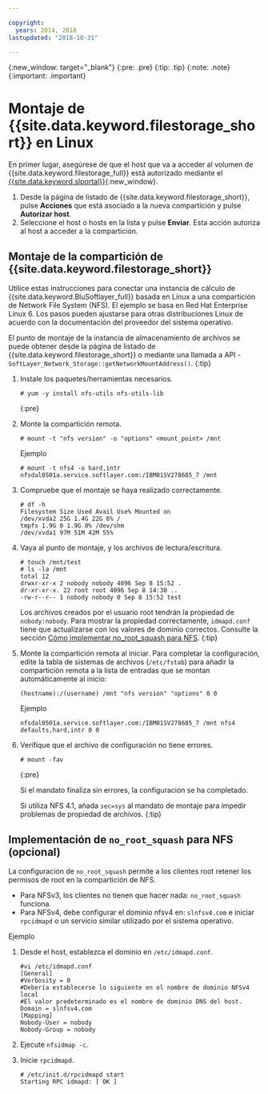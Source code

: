 ```yaml
---

copyright:
  years: 2014, 2018
lastupdated: "2018-10-31"

---
```

{:new_window: target="_blank"}
{:pre: .pre}
{:tip: .tip}
{:note: .note}
{:important: .important}

# Montaje de {{site.data.keyword.filestorage_short}} en Linux

En primer lugar, asegúrese de que el host que va a acceder al volumen de {{site.data.keyword.filestorage_full}} está autorizado mediante el [{{site.data.keyword.slportal}}](https://control.softlayer.com/){:new_window}.

1. Desde la página de listado de {{site.data.keyword.filestorage_short}}, pulse **Acciones** que está asociado a la nueva compartición y pulse **Autorizar host**.
2. Seleccione el host o hosts en la lista y pulse **Enviar**. Esta acción autoriza al host a acceder a la compartición.

## Montaje de la compartición de {{site.data.keyword.filestorage_short}}

Utilice estas instrucciones para conectar una instancia de cálculo de {{site.data.keyword.BluSoftlayer_full}} basada en Linux a una compartición de Network File System (NFS). El ejemplo se basa en Red Hat Enterprise Linux 6. Los pasos pueden ajustarse para otras distribuciones Linux de acuerdo con la documentación del proveedor del sistema operativo.

El punto de montaje de la instancia de almacenamiento de archivos se puede obtener desde la página de listado de {{site.data.keyword.filestorage_short}} o mediante una llamada a API - `SoftLayer_Network_Storage::getNetworkMountAddress()`.
{:tip}

1. Instale los paquetes/herramientas necesarios.
   ```
   # yum -y install nfs-utils nfs-utils-lib
   ```
   {:pre}

2. Monte la compartición remota.
   ```
   # mount -t "nfs version" -o "options" <mount_point> /mnt
   ```

   Ejemplo
   ```
   # mount -t nfs4 -o hard,intr
   nfsdal0501a.service.softlayer.com:/IBM01SV278685_7 /mnt
   ```

3. Compruebe que el montaje se haya realizado correctamente.
   ```
   # df -h
   Filesystem Size Used Avail Use% Mounted on
   /dev/xvda2 25G 1.4G 22G 6% /
   tmpfs 1.9G 0 1.9G 0% /dev/shm
   /dev/xvda1 97M 51M 42M 55%
   ```

4. Vaya al punto de montaje, y los archivos de lectura/escritura.
   ```
   # touch /mnt/test
   # ls -la /mnt
   total 12
   drwxr-xr-x 2 nobody nobody 4096 Sep 8 15:52 .
   dr-xr-xr-x. 22 root root 4096 Sep 8 14:30 ..
   -rw-r--r-- 1 nobody nobody 0 Sep 8 15:52 test
   ```

   Los archivos creados por el usuario root tendrán la propiedad de `nobody:nobody`. Para mostrar la propiedad correctamente, `idmapd.conf` tiene que actualizarse con los valores de dominio correctos. Consulte la sección [Cómo implementar no_root_squash para NFS](#implementing-no_root_squash-for-nfs-optional-).
   {:tip}

5. Monte la compartición remota al iniciar. Para completar la configuración, edite la tabla de sistemas de archivos (`/etc/fstab`) para añadir la compartición remota a la lista de entradas que se montan automáticamente al inicio:

   ```
   (hostname):/(username) /mnt "nfs version" "options" 0 0
   ```

   Ejemplo

   ```
   nfsdal0501a.service.softlayer.com:/IBM01SV278685_7 /mnt nfs4 defaults,hard,intr 0 0
   ```

6. Verifique que el archivo de configuración no tiene errores.

   ```
   # mount -fav
   ```
   {:pre}

   Si el mandato finaliza sin errores, la configuración se ha completado.

   Si utiliza NFS 4.1, añada `sec=sys` al mandato de montaje para impedir problemas de propiedad de archivos.
   {:tip}


## Implementación de `no_root_squash` para NFS (opcional)

La configuración de `no_root_squash` permite a los clientes root retener los permisos de root en la compartición de NFS.
- Para NFSv3, los clientes no tienen que hacer nada: `no_root_squash` funciona.
- Para NFSv4, debe configurar el dominio nfsv4 en: `slnfsv4.com` e iniciar `rpcidmapd` o un servicio similar utilizado por el sistema operativo.

Ejemplo

1. Desde el host, establezca el dominio en `/etc/idmapd.conf`.

   ```
   #vi /etc/idmapd.conf
   [General]
   #Verbosity = 0
   #Debería establecerse lo siguiente en el nombre de dominio NFSv4 local
   #El valor predeterminado es el nombre de dominio DNS del host.
   Domain = slnfsv4.com
   [Mapping]
   Nobody-User = nobody
   Nobody-Group = nobody
   ```

2. Ejecute `nfsidmap -c`.
3. Inicie `rpcidmapd`.
   ```
   # /etc/init.d/rpcidmapd start
   Starting RPC idmapd: [ OK ]
   ```
